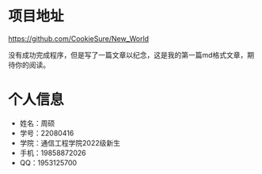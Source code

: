 # 项目地址

https://github.com/CookieSure/New_World

没有成功完成程序，但是写了一篇文章以纪念，这是我的第一篇md格式文章，期待你的阅读。
# 个人信息
- 姓名：周硕
- 学号：22080416
- 学院：通信工程学院2022级新生
- 手机：19858872026
- QQ：1953125700
